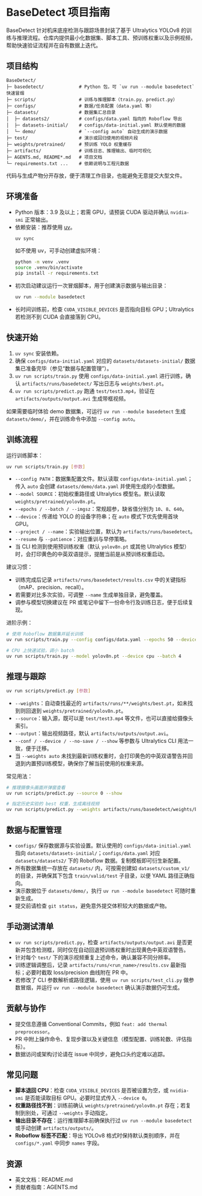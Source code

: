 # BaseDetect 项目指南

BaseDetect 针对机床底座检测与跟踪场景封装了基于 Ultralytics YOLOv8 的训练与推理流程。仓库内提供最小化数据集、脚本工具、预训练权重以及示例视频，帮助快速验证流程并在自有数据上迭代。

## 项目结构
```
BaseDetect/
├─ basedetect/             # Python 包，可 `uv run --module basedetect` 快速冒烟
├─ scripts/                # 训练与推理脚本（train.py、predict.py）
├─ configs/                # 数据/任务配置（data.yaml 等）
├─ datasets/               # 数据集汇总目录
│  ├─ datasets2/           # configs/data.yaml 指向的 Roboflow 导出
│  ├─ datasets-initial/    # configs/data-initial.yaml 默认使用的数据
│  └─ demo/                # `--config auto` 自动生成的演示数据
├─ test/                   # 演示或回归使用的视频片段
├─ weights/pretrained/     # 预训练 YOLO 权重缓存
├─ artifacts/              # 训练日志、推理输出、临时可视化
├─ AGENTS.md, README*.md   # 项目文档
└─ requirements.txt ...    # 依赖说明与工程元数据
```
代码与生成产物分开存放，便于清理工作目录，也能避免无意提交大型文件。

## 环境准备
- Python 版本：3.9 及以上；若需 GPU，请预装 CUDA 驱动并确认 `nvidia-smi` 正常输出。
- 依赖安装：推荐使用 [uv](https://github.com/astral-sh/uv)。
  ```bash
  uv sync
  ```
  如不使用 uv，可手动创建虚拟环境：
  ```bash
  python -m venv .venv
  source .venv/bin/activate
  pip install -r requirements.txt
  ```
- 初次启动建议运行一次冒烟脚本，用于创建演示数据与输出目录：
  ```bash
  uv run --module basedetect
  ```
- 长时间训练前，检查 `CUDA_VISIBLE_DEVICES` 是否指向目标 GPU；Ultralytics 若检测不到 CUDA 会直接落到 CPU。

## 快速开始
1. `uv sync` 安装依赖。
2. 确保 `configs/data-initial.yaml` 对应的 `datasets/datasets-initial/` 数据集已准备完毕（参见“数据与配置管理”）。
3. `uv run scripts/train.py` 使用 `configs/data-initial.yaml` 进行训练，确认 `artifacts/runs/basedetect/` 写出日志与 `weights/best.pt`。
4. `uv run scripts/predict.py` 跑通 `test/test3.mp4`，验证在 `artifacts/outputs/output.avi` 生成带框视频。

如果需要临时体验 demo 数据集，可运行 `uv run --module basedetect` 生成 `datasets/demo/`，并在训练命令中添加 `--config auto`。

## 训练流程
运行训练脚本：
```bash
uv run scripts/train.py [参数]
```
- `--config PATH`：数据集配置文件。默认读取 `configs/data-initial.yaml`；传入 `auto` 会创建 `datasets/demo/data.yaml` 并使用生成的小型数据。
- `--model SOURCE`：初始权重路径或 Ultralytics 模型名。默认读取 `weights/pretrained/yolov8n.pt`。
- `--epochs / --batch / --imgsz`：常规超参，缺省值分别为 `10`、`8`、`640`。
- `--device`：传递给 YOLO 的设备字符串；在 `auto` 模式下优先使用首块 GPU。
- `--project / --name`：实验输出位置，默认为 `artifacts/runs/basedetect`。
- `--resume` 与 `--patience`：对应重训与早停策略。
- 当 CLI 检测到使用预训练权重（默认 `yolov8n.pt` 或其他 Ultralytics 模型）时，会打印黄色的中英双语提示，提醒当前是从预训练权重启动。

建议习惯：
- 训练完成后记录 `artifacts/runs/basedetect/results.csv` 中的关键指标（mAP、precision、recall）。
- 若需要对比多次实验，可调整 `--name` 生成单独目录，避免覆盖。
- 调参与模型切换建议在 PR 或笔记中留下一份命令行及训练日志，便于后续复现。

进阶示例：
```bash
# 使用 Roboflow 数据集并延长训练
uv run scripts/train.py --config configs/data.yaml --epochs 50 --device 0

# CPU 上快速试验，调小 batch
uv run scripts/train.py --model yolov8n.pt --device cpu --batch 4
```

## 推理与跟踪
```bash
uv run scripts/predict.py [参数]
```
- `--weights`：自动查找最近的 `artifacts/runs/**/weights/best.pt`，如未找到则回退到 `weights/pretrained/yolov8n.pt`。
- `--source`：输入源，既可以是 `test/test3.mp4` 等文件，也可以直接给摄像头索引。
- `--output`：输出视频路径，默认 `artifacts/outputs/output.avi`。
- `--conf / --device / --no-save / --show` 等参数与 Ultralytics CLI 用法一致，便于迁移。
- 当 `--weights auto` 未找到最新训练权重时，会打印黄色的中英双语警告并回退到内置预训练模型，确保你了解当前使用的权重来源。

常见用法：
```bash
# 推理摄像头画面并弹窗查看
uv run scripts/predict.py --source 0 --show

# 指定历史实验的 best 权重，生成离线视频
uv run scripts/predict.py --weights artifacts/runs/basedetect/weights/best.pt --source test/test3.mp4
```

## 数据与配置管理
- `configs/` 保存数据源与实验设置。默认使用的 `configs/data-initial.yaml` 指向 `datasets/datasets-initial/`；`configs/data.yaml` 对应 `datasets/datasets2/` 下的 Roboflow 数据。复制模板即可衍生新配置。
- 所有数据集统一存放在 `datasets/` 内，可按需创建如 `datasets/custom_v1/` 的目录，并确保其下包含 `train/valid/test` 子目录，以便 YAML 路径正确指向。
- 演示数据位于 `datasets/demo/`，执行 `uv run --module basedetect` 可随时重新生成。
- 提交前请检查 `git status`，避免意外提交体积较大的数据或产物。

## 手动测试清单
- `uv run scripts/predict.py`，检查 `artifacts/outputs/output.avi` 是否更新并包含检测框，同时仅在自动回退预训练权重时出现黄色中英双语警告。
- 针对每个 `test/` 下的演示视频重复上述命令，确认兼容不同分辨率。
- 训练逻辑调整后，记录 `artifacts/runs/<run_name>/results.csv` 最新指标；必要时截取 loss/precision 曲线附在 PR 中。
- 若修改了 CLI 参数解析或路径逻辑，使用 `uv run scripts/test_cli.py` 做参数冒烟，并运行 `uv run --module basedetect` 确认演示数据仍可生成。

## 贡献与协作
- 提交信息遵循 Conventional Commits，例如 `feat: add thermal preprocessor`。
- PR 中附上操作命令、复现步骤以及关键信息（模型配置、训练轮数、评估指标）。
- 数据访问或架构讨论请在 issue 中同步，避免口头约定难以追踪。

## 常见问题
- **脚本退回 CPU**：检查 `CUDA_VISIBLE_DEVICES` 是否被设置为空，或 `nvidia-smi` 是否能读取目标 GPU。必要时显式传入 `--device 0`。
- **权重路径找不到**：训练前确认 `weights/pretrained/yolov8n.pt` 存在；若复制到别处，可通过 `--weights` 手动指定。
- **输出目录不存在**：运行推理脚本前确保执行过 `uv run --module basedetect` 或手动创建 `artifacts/outputs/`。
- **Roboflow 标签不匹配**：导出 YOLOv8 格式时保持默认类别顺序，并在 `configs/*.yaml` 中同步 `names` 字段。

## 资源
- 英文文档：README.md
- 贡献者指南：AGENTS.md
